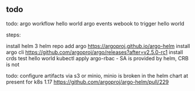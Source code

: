 ## todo 
todo:
argo workflow hello world
argo events webook to trigger hello world

steps:

install helm 3
helm repo add argo https://argoproj.github.io/argo-helm
install argo cli https://github.com/argoproj/argo/releases?after=v2.5.0-rc1
install crds
test hello world
kubectl apply argo-rbac - SA is provided by helm, CRB is not

todo: 
configure artifacts via s3 or minio, minio is broken in the helm chart at present for k8s 1.17 https://github.com/argoproj/argo-helm/pull/229
